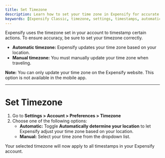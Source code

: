```yaml
---
title: Set Timezone
description: Learn how to set your time zone in Expensify for accurate timestamps on expenses and reports.
keywords: [Expensify Classic, timezone, settings, timestamps, automatic, manual]
---
```

<div id="expensify-classic" markdown="1">

Expensify uses the timezone set in your account to timestamp certain actions. To ensure accuracy, be sure to set your timezone correctly.

- **Automatic timezone:** Expensify updates your time zone based on your location.  
- **Manual timezone:** You must manually update your time zone when traveling.

**Note:** You can only update your time zone on the Expensify website. This option is not available in the mobile app.

---

# Set Timezone  

1. Go to **Settings > Account > Preferences > Timezone**
2. Choose one of the following options:  
   - **Automatic:** Toggle **Automatically determine your location** to let Expensify adjust your time zone based on your location.  
   - **Manual:** Select your time zone from the dropdown list.  

Your selected timezone will now apply to all timestamps in your Expensify account.

</div>
